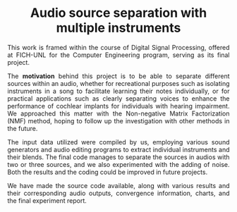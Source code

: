 <h1 align="center">Audio source separation with multiple instruments</h1>

<div align="justify">
  <p>This work is framed within the course of Digital Signal Processing, offered at FICH-UNL for the Computer Engineering program, serving as its final project.</p>
  <p>The <b>motivation</b> behind this project is to be able to separate different sources within an audio, whether for recreational purposes such as isolating instruments in a song to facilitate learning their notes individually, or for practical applications such as clearly separating voices to enhance the performance of cochlear implants for individuals with hearing impairment. We approached this matter with the Non-negative Matrix Factorization (NMF) method, hoping to follow up the investigation with other methods in the future.</p>
  <p>The input data utilized were compiled by us, employing various sound generators and audio editing programs to extract individual instruments and their blends. The final code manages to separate the sources in audios with two or three sources, and we also experimented with the adding of noise. Both the results and the coding could be improved in future projects.</p>
  <p>We have made the source code available, along with various results and their corresponding audio outputs, convergence information, charts, and the final experiment report.</p>
</div>
